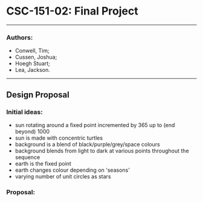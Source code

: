 # CSC-151-02: Final Project
---
### Authors:
* Conwell, Tim;
* Cussen, Joshua;
* Hoegh Stuart;
* Lea, Jackson.

---
## Design Proposal
### Initial ideas:
* sun rotating around a fixed point incremented by 365 up to (end beyond) 1000
* sun is made with concentric turtles
* background is a blend of black/purple/grey/space colours
* background blends from light to dark at various points throughout the sequence
* earth is the fixed point
* earth changes colour depending on 'seasons'
* varying number of unit circles as stars

### Proposal:
